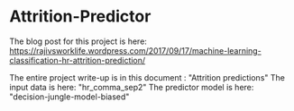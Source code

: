 # Attrition-Predictor
The blog post for this project is here:
https://rajivsworklife.wordpress.com/2017/09/17/machine-learning-classification-hr-attrition-prediction/

The entire project write-up is in this document : "Attrition predictions"
The input data is here: "hr_comma_sep2"
The predictor model is here: "decision-jungle-model-biased"
